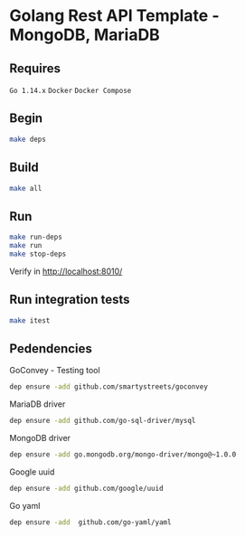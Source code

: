 # Golang Rest API Template - MongoDB, MariaDB

## Requires

`Go 1.14.x`
`Docker`
`Docker Compose`

## Begin

```bash
make deps
```

## Build

```bash
make all
```

## Run

```bash
make run-deps
make run
make stop-deps
```

Verify in <http://localhost:8010/>

## Run integration tests

```bash
make itest
```

## Pedendencies

GoConvey - Testing tool

```bash
dep ensure -add github.com/smartystreets/goconvey
```

MariaDB driver

```bash
dep ensure -add github.com/go-sql-driver/mysql
```

MongoDB driver

```bash
dep ensure -add go.mongodb.org/mongo-driver/mongo@~1.0.0
```

Google uuid

```bash
dep ensure -add github.com/google/uuid
```

Go yaml

```bash
dep ensure -add  github.com/go-yaml/yaml
```
